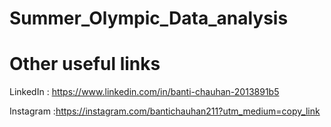# Summer_Olympic_Data_analysis


























# Other useful links

LinkedIn : https://www.linkedin.com/in/banti-chauhan-2013891b5


Instagram :https://instagram.com/bantichauhan211?utm_medium=copy_link
